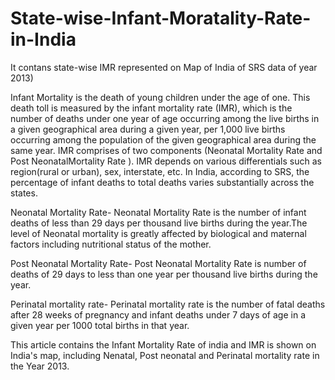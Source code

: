 # State-wise-Infant-Moratality-Rate-in-India

It contans state-wise IMR represented on Map of India of SRS data of year 2013)

Infant Mortality is the death of young children under the age of one. This death toll is measured by the infant mortality rate (IMR), which is the number of deaths under one year of age occurring among the live births in a given geographical area during a given year, per 1,000 live births occurring among the population of the given geographical area during the same year. IMR comprises of two components (Neonatal Mortality Rate and Post NeonatalMortality Rate ). IMR depends on various differentials such as region(rural or urban), sex, interstate, etc. In India, according to SRS, the percentage of infant deaths to total deaths varies substantially across the states.

Neonatal Mortality Rate-  Neonatal Mortality Rate is the number of infant deaths of less than 29 days per thousand live births during the year.The level of Neonatal mortality is greatly affected by biological and maternal factors including nutritional status of the mother.

Post Neonatal Mortality Rate- Post Neonatal Mortality Rate is number of deaths of 29 days to less than one year per thousand live births during the year.

Perinatal mortality rate- Perinatal mortality rate is the number of fatal deaths after 28 weeks of pregnancy and infant deaths under 7 days of age in a given year per 1000 total births in that year.

This article contains the Infant Mortality Rate of india and IMR is shown on India's map, including Nenatal, Post neonatal and Perinatal mortality rate in the Year 2013.
